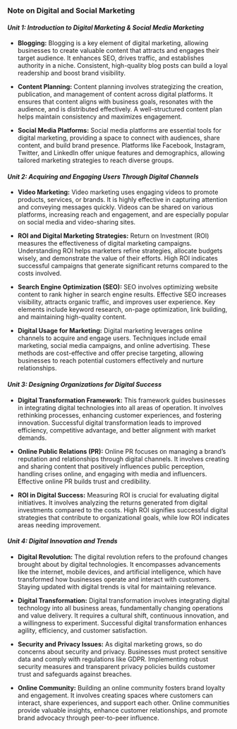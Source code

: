 ### Note on Digital and Social Marketing

#### _Unit 1: Introduction to Digital Marketing & Social Media Marketing_

- **Blogging:** Blogging is a key element of digital marketing, allowing businesses to create valuable content that attracts and engages their target audience. It enhances SEO, drives traffic, and establishes authority in a niche. Consistent, high-quality blog posts can build a loyal readership and boost brand visibility.

- **Content Planning:** Content planning involves strategizing the creation, publication, and management of content across digital platforms. It ensures that content aligns with business goals, resonates with the audience, and is distributed effectively. A well-structured content plan helps maintain consistency and maximizes engagement.

- **Social Media Platforms:** Social media platforms are essential tools for digital marketing, providing a space to connect with audiences, share content, and build brand presence. Platforms like Facebook, Instagram, Twitter, and LinkedIn offer unique features and demographics, allowing tailored marketing strategies to reach diverse groups.

#### _Unit 2: Acquiring and Engaging Users Through Digital Channels_

- **Video Marketing:** Video marketing uses engaging videos to promote products, services, or brands. It is highly effective in capturing attention and conveying messages quickly. Videos can be shared on various platforms, increasing reach and engagement, and are especially popular on social media and video-sharing sites.

- **ROI and Digital Marketing Strategies:** Return on Investment (ROI) measures the effectiveness of digital marketing campaigns. Understanding ROI helps marketers refine strategies, allocate budgets wisely, and demonstrate the value of their efforts. High ROI indicates successful campaigns that generate significant returns compared to the costs involved.

- **Search Engine Optimization (SEO):** SEO involves optimizing website content to rank higher in search engine results. Effective SEO increases visibility, attracts organic traffic, and improves user experience. Key elements include keyword research, on-page optimization, link building, and maintaining high-quality content.

- **Digital Usage for Marketing:** Digital marketing leverages online channels to acquire and engage users. Techniques include email marketing, social media campaigns, and online advertising. These methods are cost-effective and offer precise targeting, allowing businesses to reach potential customers effectively and nurture relationships.

#### _Unit 3: Designing Organizations for Digital Success_

- **Digital Transformation Framework:** This framework guides businesses in integrating digital technologies into all areas of operation. It involves rethinking processes, enhancing customer experiences, and fostering innovation. Successful digital transformation leads to improved efficiency, competitive advantage, and better alignment with market demands.

- **Online Public Relations (PR):** Online PR focuses on managing a brand’s reputation and relationships through digital channels. It involves creating and sharing content that positively influences public perception, handling crises online, and engaging with media and influencers. Effective online PR builds trust and credibility.

- **ROI in Digital Success:** Measuring ROI is crucial for evaluating digital initiatives. It involves analyzing the returns generated from digital investments compared to the costs. High ROI signifies successful digital strategies that contribute to organizational goals, while low ROI indicates areas needing improvement.

#### _Unit 4: Digital Innovation and Trends_

- **Digital Revolution:** The digital revolution refers to the profound changes brought about by digital technologies. It encompasses advancements like the internet, mobile devices, and artificial intelligence, which have transformed how businesses operate and interact with customers. Staying updated with digital trends is vital for maintaining relevance.

- **Digital Transformation:** Digital transformation involves integrating digital technology into all business areas, fundamentally changing operations and value delivery. It requires a cultural shift, continuous innovation, and a willingness to experiment. Successful digital transformation enhances agility, efficiency, and customer satisfaction.

- **Security and Privacy Issues:** As digital marketing grows, so do concerns about security and privacy. Businesses must protect sensitive data and comply with regulations like GDPR. Implementing robust security measures and transparent privacy policies builds customer trust and safeguards against breaches.

- **Online Community:** Building an online community fosters brand loyalty and engagement. It involves creating spaces where customers can interact, share experiences, and support each other. Online communities provide valuable insights, enhance customer relationships, and promote brand advocacy through peer-to-peer influence.
